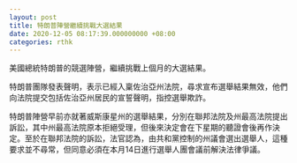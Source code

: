 ```yaml
---
layout: post
title: 特朗普陣營繼續挑戰大選結果
date: 2020-12-05 08:17:39.000000000 +08:00
categories: rthk
---
```


美國總統特朗普的競選陣營，繼續挑戰上個月的大選結果。

特朗普團隊發表聲明，表示已經入稟佐治亞州法院，尋求宣布選舉結果無效，他們向法院提交包括佐治亞州居民的宣誓聲明，指控選舉欺詐。

特朗普陣營早前亦就著威斯康星州的選舉結果，分別在聯邦法院及州最高法院提出訴訟，其中州最高法院原本拒絕受理，但後來決定會在下星期的聽證會後再作決定。至於在聯邦法院的訴訟，法官認為，由共和黨控制的州議會選出選舉人，這種要求並不尋常，但同意必須在本月14日進行選舉人團會議前解決法律爭議。
